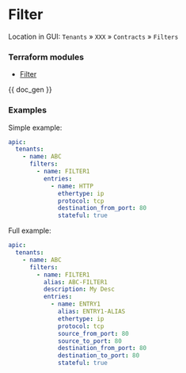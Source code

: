 # Filter

Location in GUI:
`Tenants` » `XXX` » `Contracts` » `Filters`

### Terraform modules

* [Filter](https://registry.terraform.io/modules/netascode/filter/aci/latest)

{{ doc_gen }}

### Examples

Simple example:

```yaml
apic:
  tenants:
    - name: ABC
      filters:
        - name: FILTER1
          entries:
            - name: HTTP
              ethertype: ip
              protocol: tcp
              destination_from_port: 80
              stateful: true
```

Full example:

```yaml
apic:
  tenants:
    - name: ABC
      filters:
        - name: FILTER1
          alias: ABC-FILTER1
          description: My Desc
          entries:
            - name: ENTRY1
              alias: ENTRY1-ALIAS
              ethertype: ip
              protocol: tcp
              source_from_port: 80
              source_to_port: 80
              destination_from_port: 80
              destination_to_port: 80
              stateful: true
```
